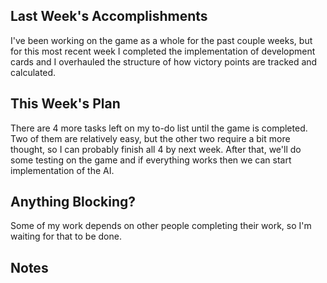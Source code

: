 ## Last Week's Accomplishments

I've been working on the game as a whole for the past couple weeks, but for
this most recent week I completed the implementation of development cards 
and I overhauled the structure of how victory points are tracked and calculated.

## This Week's Plan

There are 4 more tasks left on my to-do list until the game is completed. Two 
of them are relatively easy, but the other two require a bit more thought, so I 
can probably finish all 4 by next week. After that, we'll do some testing on 
the game and if everything works then we can start implementation of the AI.

## Anything Blocking?

Some of my work depends on other people completing their work, so I'm waiting
for that to be done.

## Notes
